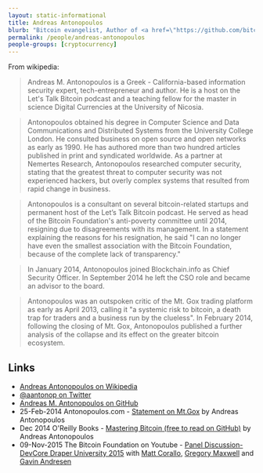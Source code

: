 ```yaml
---
layout: static-informational
title: Andreas Antonopoulos
blurb: "Bitcoin evangelist, Author of <a href=\"https://github.com/bitcoinbook/bitcoinbook\">Mastering Bitcoin</a>"
permalink: /people/andreas-antonopoulos
people-groups: [cryptocurrency]
---
```


From wikipedia:

> Andreas M. Antonopoulos is a Greek - California-based information security expert, tech-entrepreneur and author. He is a host on the Let's Talk Bitcoin podcast and a teaching fellow for the master in science Digital Currencies at the University of Nicosia.

> Antonopoulos obtained his degree in Computer Science and Data Communications and Distributed Systems from the University College London. He consulted business on open source and open networks as early as 1990. He has authored more than two hundred articles published in print and syndicated worldwide. As a partner at Nemertes Research, Antonopoulos researched computer security, stating that the greatest threat to computer security was not experienced hackers, but overly complex systems that resulted from rapid change in business.

> Antonopoulos is a consultant on several bitcoin-related startups and permanent host of the Let’s Talk Bitcoin podcast. He served as head of the Bitcoin Foundation's anti-poverty committee until 2014, resigning due to disagreements with its management. In a statement explaining the reasons for his resignation, he said "I can no longer have even the smallest association with the Bitcoin Foundation, because of the complete lack of transparency."

> In January 2014, Antonopoulos joined Blockchain.info as Chief Security Officer. In September 2014 he left the CSO role and became an advisor to the board.

> Antonopoulos was an outspoken critic of the Mt. Gox trading platform as early as April 2013, calling it "a systemic risk to bitcoin, a death trap for traders and a business run by the clueless". In February 2014, following the closing of Mt. Gox, Antonopoulos published a further analysis of the collapse and its effect on the greater bitcoin ecosystem.

## Links

* [Andreas Antonopoulos on Wikipedia](https://en.wikipedia.org/wiki/Andreas_Antonopoulos)
* [@aantonop on Twitter](https://twitter.com/aantonop)
* [Andreas M. Antonopoulos on GitHub](https://github.com/aantonop)
* 25-Feb-2014 Antonopoulos.com - [Statement on Mt.Gox](https://antonopoulos.com/statement-on-mt-gox/) by Andreas Antonopoulos
* Dec 2014 O'Reilly Books - [Mastering Bitcoin (free to read on GitHub)](https://github.com/bitcoinbook/bitcoinbook) by Andreas Antonopoulos
* 09-Nov-2015 The Bitcoin Foundation on Youtube - [Panel Discussion-DevCore Draper University 2015](https://www.youtube.com/watch?v=0iQSRGT3nfE) with [Matt Corallo](/people/matt-corallo), [Gregory Maxwell](/people/gregory-maxwell) and [Gavin Andresen](/people/gavin-andresen)
